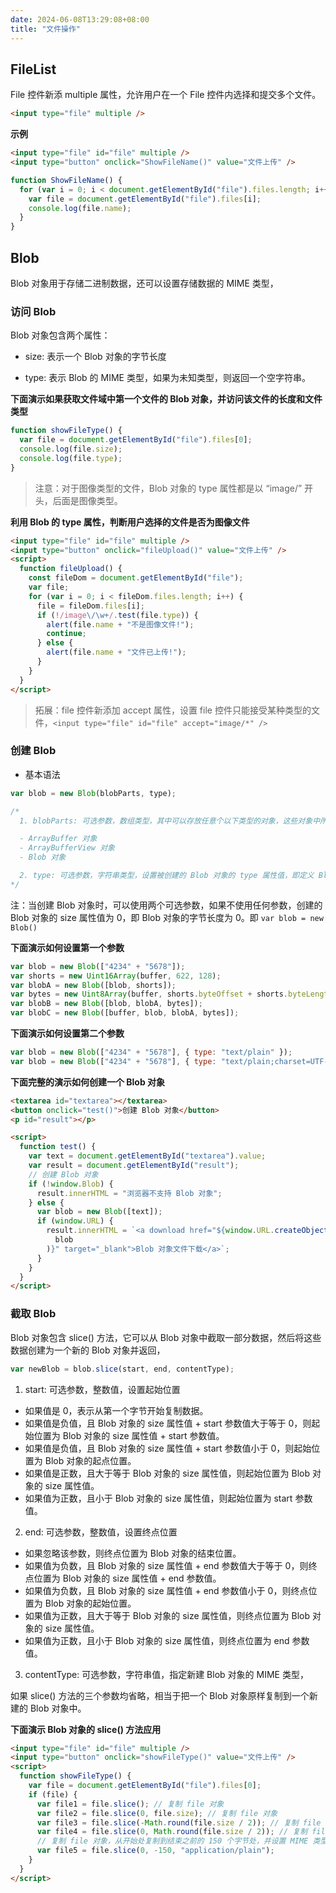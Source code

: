 ```yaml
---
date: 2024-06-08T13:29:08+08:00
title: "文件操作"
---
```


## FileList

File 控件新添 multiple 属性，允许用户在一个 File 控件内选择和提交多个文件。

```html
<input type="file" multiple />
```

**示例**

```html
<input type="file" id="file" multiple />
<input type="button" onclick="ShowFileName()" value="文件上传" />
```

```js
function ShowFileName() {
  for (var i = 0; i < document.getElementById("file").files.length; i++) {
    var file = document.getElementById("file").files[i];
    console.log(file.name);
  }
}
```

## Blob

Blob 对象用于存储二进制数据，还可以设置存储数据的 MIME 类型，

### 访问 Blob

Blob 对象包含两个属性：

- size: 表示一个 Blob 对象的字节长度
    
- type: 表示 Blob 的 MIME 类型，如果为未知类型，则返回一个空字符串。
    

**下面演示如果获取文件域中第一个文件的 Blob 对象，并访问该文件的长度和文件类型**

```js
function showFileType() {
  var file = document.getElementById("file").files[0];
  console.log(file.size);
  console.log(file.type);
}
```

> 注意：对于图像类型的文件，Blob 对象的 type 属性都是以 “image/” 开头，后面是图像类型。

**利用 Blob 的 type 属性，判断用户选择的文件是否为图像文件**

```html
<input type="file" id="file" multiple />
<input type="button" onclick="fileUpload()" value="文件上传" />
<script>
  function fileUpload() {
    const fileDom = document.getElementById("file");
    var file;
    for (var i = 0; i < fileDom.files.length; i++) {
      file = fileDom.files[i];
      if (!/image\/\w+/.test(file.type)) {
        alert(file.name + "不是图像文件!");
        continue;
      } else {
        alert(file.name + "文件已上传!");
      }
    }
  }
</script>
```

> 拓展：file 控件新添加 accept 属性，设置 file 控件只能接受某种类型的文件，`<input type="file" id="file" accept="image/*" />`

### 创建 Blob

- 基本语法

```js
var blob = new Blob(blobParts, type);

/*
  1. blobParts: 可选参数，数组类型，其中可以存放任意个以下类型的对象，这些对象中所携带的数据将被依序追加到 Blob 对象中，

  - ArrayBuffer 对象
  - ArrayBufferView 对象
  - Blob 对象

  2. type: 可选参数，字符串类型，设置被创建的 Blob 对象的 type 属性值，即定义 Blob 对象 MIME 类型。默认参数值为空字符串，表示未知类型。
*/
```

注：当创建 Blob 对象时，可以使用两个可选参数，如果不使用任何参数，创建的 Blob 对象的 size 属性值为 0，即 Blob 对象的字节长度为 0。即 `var blob = new Blob()`

**下面演示如何设置第一个参数**

```js
var blob = new Blob(["4234" + "5678"]);
var shorts = new Uint16Array(buffer, 622, 128);
var blobA = new Blob([blob, shorts]);
var bytes = new Uint8Array(buffer, shorts.byteOffset + shorts.byteLength);
var blobB = new Blob([blob, blobA, bytes]);
var blobC = new Blob([buffer, blob, blobA, bytes]);
```

**下面演示如何设置第二个参数**

```js
var blob = new Blob(["4234" + "5678"], { type: "text/plain" });
var blob = new Blob(["4234" + "5678"], { type: "text/plain;charset=UTF-8" });
```

**下面完整的演示如何创建一个 Blob 对象**

```html
<textarea id="textarea"></textarea>
<button onclick="test()">创建 Blob 对象</button>
<p id="result"></p>

<script>
  function test() {
    var text = document.getElementById("textarea").value;
    var result = document.getElementById("result");
    // 创建 Blob 对象
    if (!window.Blob) {
      result.innerHTML = "浏览器不支持 Blob 对象";
    } else {
      var blob = new Blob([text]);
      if (window.URL) {
        result.innerHTML = `<a download href="${window.URL.createObjectURL(
          blob
        )}" target="_blank">Blob 对象文件下载</a>`;
      }
    }
  }
</script>
```

### 截取 Blob

Blob 对象包含 slice() 方法，它可以从 Blob 对象中截取一部分数据，然后将这些数据创建为一个新的 Blob 对象并返回，

```js
var newBlob = blob.slice(start, end, contentType);
```

1. start: 可选参数，整数值，设置起始位置

- 如果值是 0，表示从第一个字节开始复制数据。
- 如果值是负值，且 Blob 对象的 size 属性值 + start 参数值大于等于 0，则起始位置为 Blob 对象的 size 属性值 + start 参数值。
- 如果值是负值，且 Blob 对象的 size 属性值 + start 参数值小于 0，则起始位置为 Blob 对象的起点位置。
- 如果值是正数，且大于等于 Blob 对象的 size 属性值，则起始位置为 Blob 对象的 size 属性值。
- 如果值为正数，且小于 Blob 对象的 size 属性值，则起始位置为 start 参数值。

2. end: 可选参数，整数值，设置终点位置

- 如果忽略该参数，则终点位置为 Blob 对象的结束位置。
- 如果值为负数，且 Blob 对象的 size 属性值 + end 参数值大于等于 0，则终点位置为 Blob 对象的 size 属性值 + end 参数值。
- 如果值为负数，且 Blob 对象的 size 属性值 + end 参数值小于 0，则终点位置为 Blob 对象的起始位置。
- 如果值为正数，且大于等于 Blob 对象的 size 属性值，则终点位置为 Blob 对象的 size 属性值。
- 如果值为正数，且小于 Blob 对象的 size 属性值，则终点位置为 end 参数值。

3. contentType: 可选参数，字符串值，指定新建 Blob 对象的 MIME 类型，

如果 slice() 方法的三个参数均省略，相当于把一个 Blob 对象原样复制到一个新建的 Blob 对象中。

**下面演示 Blob 对象的 slice() 方法应用**

```html
<input type="file" id="file" multiple />
<input type="button" onclick="showFileType()" value="文件上传" />
<script>
  function showFileType() {
    var file = document.getElementById("file").files[0];
    if (file) {
      var file1 = file.slice(); // 复制 file 对象
      var file2 = file.slice(0, file.size); // 复制 file 对象
      var file3 = file.slice(-Math.round(file.size / 2)); // 复制 file 对象的后半部分
      var file4 = file.slice(0, Math.round(file.size / 2)); // 复制 file 对象的前半部分
      // 复制 file 对象，从开始处复制到结束之前的 150 个字节处，并设置 MIME 类型
      var file5 = file.slice(0, -150, "application/plain");
    }
  }
</script>
```